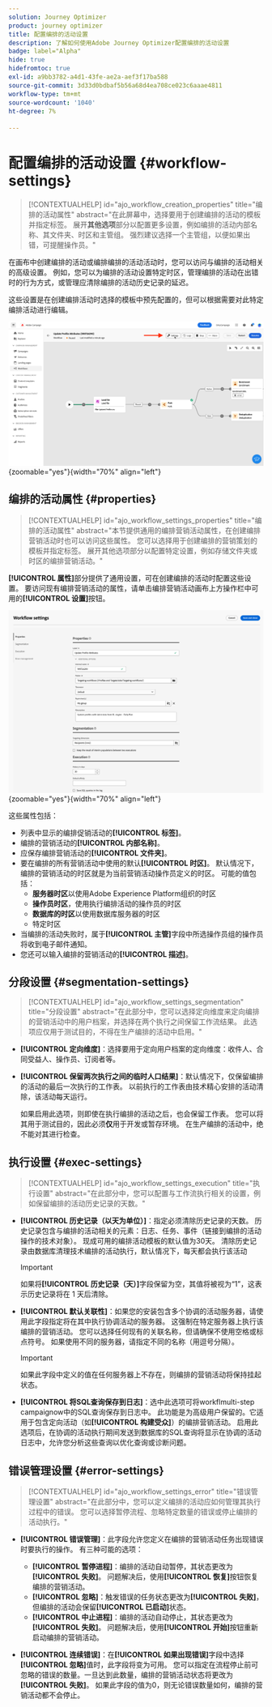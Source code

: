 ```yaml
---
solution: Journey Optimizer
product: journey optimizer
title: 配置编排的活动设置
description: 了解如何使用Adobe Journey Optimizer配置编排的活动设置
badge: label="Alpha"
hide: true
hidefromtoc: true
exl-id: a9bb3782-a4d1-43fe-ae2a-aef3f17ba588
source-git-commit: 3d33d0bdbaf5b56a68d4ea708ce023c6aaae4811
workflow-type: tm+mt
source-wordcount: '1040'
ht-degree: 7%

---
```


# 配置编排的活动设置 {#workflow-settings}

>[!CONTEXTUALHELP]
>id="ajo_workflow_creation_properties"
>title="编排的活动属性"
>abstract="在此屏幕中，选择要用于创建编排的活动的模板并指定标签。 展开&#x200B;**其他选项**&#x200B;部分以配置更多设置，例如编排的活动内部名称、其文件夹、时区和主管组。 强烈建议选择一个主管组，以便如果出错，可提醒操作员。"

在画布中创建编排的活动或编排编排的活动活动时，您可以访问与编排的活动相关的高级设置。 例如，您可以为编排的活动设置特定时区，管理编排的活动在出错时的行为方式，或管理应清除编排的活动历史记录的延迟。

这些设置是在创建编排活动时选择的模板中预先配置的，但可以根据需要对此特定编排活动进行编辑。

![](assets/workflow-settings-button.png){zoomable="yes"}{width="70%" align="left"}

## 编排的活动属性 {#properties}

>[!CONTEXTUALHELP]
>id="ajo_workflow_settings_properties"
>title="编排的活动属性"
>abstract="本节提供通用的编排营销活动属性，在创建编排营销活动时也可以访问这些属性。 您可以选择用于创建编排的营销策划的模板并指定标签。 展开其他选项部分以配置特定设置，例如存储文件夹或时区的编排营销活动。"

**[!UICONTROL 属性]**&#x200B;部分提供了通用设置，可在创建编排的活动时配置这些设置。 要访问现有编排营销活动的属性，请单击编排营销活动画布上方操作栏中可用的&#x200B;**[!UICONTROL 设置]**&#x200B;按钮。


![](assets/workflow-settings.png){zoomable="yes"}{width="70%" align="left"}


这些属性包括：

* 列表中显示的编排促销活动的&#x200B;**[!UICONTROL 标签]**。
* 编排的营销活动的&#x200B;**[!UICONTROL 内部名称]**。
* 应保存编排营销活动的&#x200B;**[!UICONTROL 文件夹]**。
* 要在编排的所有营销活动中使用的默认&#x200B;**[!UICONTROL 时区]**。 默认情况下，编排的营销活动的时区就是为当前营销活动操作员定义的时区。
可能的值包括：
   * **服务器时区**&#x200B;以使用Adobe Experience Platform组织的时区
   * **操作员时区**，使用执行编排活动的操作员的时区
   * **数据库的时区**&#x200B;以使用数据库服务器的时区
   * 特定时区
* 当编排的活动失败时，属于&#x200B;**[!UICONTROL 主管]**&#x200B;字段中所选操作员组的操作员将收到电子邮件通知。
* 您还可以输入编排的营销活动的&#x200B;**[!UICONTROL 描述]**。

## 分段设置  {#segmentation-settings}

>[!CONTEXTUALHELP]
>id="ajo_workflow_settings_segmentation"
>title="分段设置"
>abstract="在此部分中，您可以选择定向维度来定向编排的营销活动中的用户档案，并选择在两个执行之间保留工作流结果。 此选项应仅用于测试目的，不得在生产编排的活动中启用。"

* **[!UICONTROL 定向维度]**：选择要用于定向用户档案的定向维度：收件人、合同受益人、操作员、订阅者等。

* **[!UICONTROL 保留两次执行之间的临时人口结果]**：默认情况下，仅保留编排的活动的最后一次执行的工作表。 以前执行的工作表由技术精心安排的活动清除，该活动每天运行。

  如果启用此选项，则即使在执行编排的活动之后，也会保留工作表。 您可以将其用于测试目的，因此必须&#x200B;**仅**&#x200B;用于开发或暂存环境。 在生产编排的活动中，绝不能对其进行检查。

## 执行设置  {#exec-settings}

>[!CONTEXTUALHELP]
>id="ajo_workflow_settings_execution"
>title="执行设置"
>abstract="在此部分中，您可以配置与工作流执行相关的设置，例如保留编排的活动历史记录的天数。"

* **[!UICONTROL 历史记录（以天为单位）]**：指定必须清除历史记录的天数。 历史记录包含与编排的活动相关的元素：日志、任务、事件（链接到编排的活动操作的技术对象）。 现成可用的编排活动模板的默认值为30天。 清除历史记录由数据库清理技术编排的活动执行，默认情况下，每天都会执行该活动

  >[!IMPORTANT]
  >
  >如果将&#x200B;**[!UICONTROL 历史记录（天）]**&#x200B;字段保留为空，其值将被视为“1”，这表示历史记录将在 1 天后清除。

* **[!UICONTROL 默认关联性]**：如果您的安装包含多个协调的活动服务器，请使用此字段指定将在其中执行协调活动的服务器。 这强制在特定服务器上执行该编排的营销活动。 您可以选择任何现有的关联名称，但请确保不使用空格或标点符号。 如果使用不同的服务器，请指定不同的名称（用逗号分隔）。

  >[!IMPORTANT]
  >
  >如果此字段中定义的值在任何服务器上不存在，则编排的营销活动将保持挂起状态。


* **[!UICONTROL 将SQL查询保存到日志]**：选中此选项可将workflmulti-step campaignow中的SQL查询保存到日志中。 此功能是为高级用户保留的。它适用于包含定向活动（如&#x200B;**[!UICONTROL 构建受众]**）的编排营销活动。 启用此选项后，在协调的活动执行期间发送到数据库的SQL查询将显示在协调的活动日志中，允许您分析这些查询以优化查询或诊断问题。

## 错误管理设置  {#error-settings}

>[!CONTEXTUALHELP]
>id="ajo_workflow_settings_error"
>title="错误管理设置"
>abstract="在此部分中，您可以定义编排的活动应如何管理其执行过程中的错误。 您可以选择暂停流程、忽略特定数量的错误或停止编排的活动执行。"

* **[!UICONTROL 错误管理]**：此字段允许您定义在编排的营销活动任务出现错误时要执行的操作。 有三种可能的选项：

   * **[!UICONTROL 暂停进程]**：编排的活动自动暂停，其状态更改为&#x200B;**[!UICONTROL 失败]**。 问题解决后，使用&#x200B;**[!UICONTROL 恢复]**&#x200B;按钮恢复编排的营销活动。
   * **[!UICONTROL 忽略]**：触发错误的任务状态更改为&#x200B;**[!UICONTROL 失败]**，但编排的活动会保留&#x200B;**[!UICONTROL 已启动]**&#x200B;状态。<!-- TO ADD ONCE SCHEUDLER IS AVAILABLE This configuration is relevant for recurring tasks: if the branch includes a scheduler, it will start normally next time the workflow is executed.-->
   * **[!UICONTROL 中止进程]**：编排的活动自动停止，其状态更改为&#x200B;**[!UICONTROL 失败]**。 问题解决后，使用&#x200B;**[!UICONTROL 开始]**&#x200B;按钮重新启动编排的营销活动。

* **[!UICONTROL 连续错误]**：在&#x200B;**[!UICONTROL 如果出现错误]**&#x200B;字段中选择&#x200B;**[!UICONTROL 忽略]**&#x200B;值时，此字段将变为可用。 您可以指定在流程停止前可忽略的错误的数量。一旦达到此数量，编排的营销活动状态将更改为&#x200B;**[!UICONTROL 失败]**。 如果此字段的值为0，则无论错误数量如何，编排的营销活动都不会停止。


